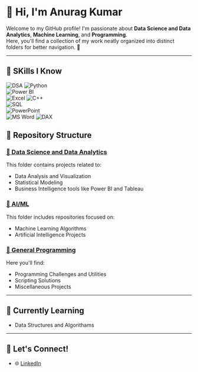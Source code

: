 # 👋 Hi, I'm Anurag Kumar  

Welcome to my GitHub profile! I'm passionate about **Data Science and Data Analytics**, **Machine Learning**, and **Programming**.  
Here, you'll find a collection of my work neatly organized into distinct folders for better navigation. 🚀  

---

## 📂 SKills I Know  
![DSA](https://img.shields.io/badge/-DSA-009688?logo=data-structures&logoColor=white)
![Python](https://img.shields.io/badge/-Python-3776AB?logo=python&logoColor=white)  
![Power BI](https://img.shields.io/badge/-Power%20BI-F2C811?logo=power-bi&logoColor=black)  
![Excel](https://img.shields.io/badge/-Excel-217346?logo=microsoft-excel&logoColor=white)
![C++](https://img.shields.io/badge/-C++-00599C?logo=cplusplus&logoColor=white)  
![SQL](https://img.shields.io/badge/-SQL-003B57?logo=postgresql&logoColor=white)  
![PowerPoint](https://img.shields.io/badge/-PowerPoint-BA4F4F?logo=microsoft-powerpoint&logoColor=white)  
![MS Word](https://img.shields.io/badge/-Word-2A5699?logo=microsoft-word&logoColor=white) 
![DAX](https://img.shields.io/badge/-DAX-1E6EC1?logo=powerbi&logoColor=white)

## 📂 Repository Structure  

### [📁 Data Science and Data Analytics](https://github.com/anuragkumar?tab=repositories&q=&type=&language=&sort=&topic=data-science)  
This folder contains projects related to:  
- Data Analysis and Visualization  
- Statistical Modeling  
- Business Intelligence tools like Power BI and Tableau  

### [📁 AI/ML](https://github.com/anuragkumar?tab=repositories&q=&type=&language=&sort=&topic=ai-ml)  
This folder includes repositories focused on:  
- Machine Learning Algorithms  
- Artificial Intelligence Projects  

### [📁 General Programming](https://github.com/anuragkumar?tab=repositories&q=&type=&language=&sort=&topic=programming)  
Here you'll find:  
- Programming Challenges and Utilities  
- Scripting Solutions  
- Miscellaneous Projects    

---

## 🌱 Currently Learning     
- Data Structures and Algorithams
  
---

## 🤝 Let's Connect!  
- 🌐 [LinkedIn](www.linkedin.com/in/anurag-mba)  
